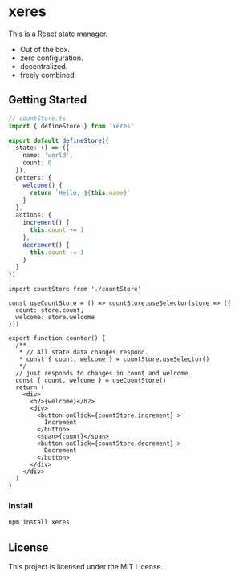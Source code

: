 # xeres

This is a React state manager.
+ Out of the box.
+ zero configuration.
+ decentralized.
+ freely combined.
## Getting Started

```ts
// countStore.ts
import { defineStore } from 'xeres'

export default defineStore({
  state: () => ({
    name: 'world',
    count: 0
  }),
  getters: {
    welcome() {
      return `Hello, ${this.name}`
    }
  },
  actions: {
    increment() {
      this.count += 1
    },
    decrement() {
      this.count -= 1
    }
  }
})
```
```tsx
import countStore from './countStore'

const useCountStore = () => countStore.useSelector(store => ({
  count: store.count,
  welcome: store.welcome
}))

export function counter() {
  /**
   * // All state data changes respond.
   * const { count, welcome } = countStore.useSelector()
   */
  // just responds to changes in count and welcome.
  const { count, welcome } = useCountStore()
  return (
    <div>
      <h2>{welcome}</h2>
      <div>
        <button onClick={countStore.increment} >
          Increment
        </button>
        <span>{count}</span>
        <button onClick={countStore.decrement} >
          Decrement
        </button>
      </div>
    </div>
  )
}
```
### Install


```bash
npm install xeres
```


## License

This project is licensed under the MIT License.
